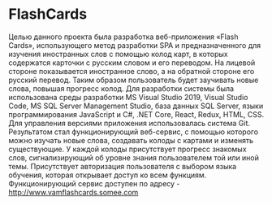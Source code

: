 # FlashCards
Целью данного проекта была разработка веб-приложения «Flash Cards», использующего метод разработки SPA и предназначенного для изучения иностранных слов с помощью колод карт, в которых содержатся карточки с русским словом и его переводом. На лицевой стороне показывается иностранное слово, а на обратной стороне его русский перевод. Таким образом пользователь будет заучивать новые слова, повышая прогресс колод. 
Для разработки системы была использована среды разработки MS Visual Studio 2019, Visual Studio Code, MS SQL Server Management Studio, база данных SQL Server, языки программирования JavaScript и C#, .NET Core, React, Redux, HTML, CSS. Для управления версиями приложения использовалась система Git.
Результатом стал функционирующий веб-сервис, с помощью которого можно изучать новые слова, создавать колоды с картами и изменять существующие. У каждой колоды присутствует прогресс знакомых слов, сигнализирующий об уровне знания пользователем той или иной темы. Присутствует авторизация пользователя с выбором языка обучения, которая открывает доступ ко всем функциям.
Функционирующий сервис доступен по адресу - http://www.vamflashcards.somee.com
